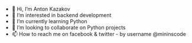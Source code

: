 - 👋 Hi, I’m Anton Kazakov
- 👀 I’m interested in backend development
- 🌱 I’m currently learning Python
- 💞️ I’m looking to collaborate on Python projects
- 📫 How to reach me on facebook & twitter - by username @mininscode

<!---
mininscode/mininscode is a ✨ special ✨ repository because its `README.md` (this file) appears on your GitHub profile.
You can click the Preview link to take a look at your changes.
--->
